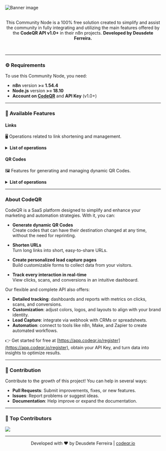 ![Banner image](https://res.cloudinary.com/dhnaggn4g/image/upload/v1746099367/codeqr.io/integrations/n8n/N8N_Nodes_-_CodeQR_gm4ezz.png)

<p align="center"><br>
This Community Node is a 100% free solution created to simplify and assist the community in fully integrating and utilizing the main features offered by the <b>CodeQR API v1.0+</b> in their n8n projects. <b>Developed by Deusdete Ferreira.</b>
</p>
<br>

---

### ⚙️ Requirements

To use this Community Node, you need:

- **n8n** version **>= 1.54.4**
- **Node.js** version **>= 18.10**
- **Account on [CodeQR](https://app.codeqr.io/register)** and **API Key** (v1.0+)

---

### 📌 Available Features

#### Links

🖥️ Operations related to link shortening and management.

<details>
  <summary><b>List of operations</b></summary>
  
  <details>
    <summary>✅ Create Short Link</summary>
  </details>
  <details>
    <summary>✅ Get Link Information</summary>
  </details>
  <details>
    <summary>✅ Update Link</summary>
  </details>
  <details>
    <summary>✅ Delete Link</summary>
  </details>
</details>

#### QR Codes

🖼️ Features for generating and managing dynamic QR Codes.

<details>
  <summary><b>List of operations</b></summary>
  
  <details>
    <summary>✅ Generate QR Code</summary>
  </details>
  <details>
    <summary>✅ Get QR Code Data</summary>
  </details>
  <details>
    <summary>✅ Update QR Code Destination</summary>
  </details>
  <details>
    <summary>✅ Delete QR Code</summary>
  </details>
</details>

---

### About CodeQR

CodeQR is a SaaS platform designed to simplify and enhance your marketing and automation strategies. With it, you can:

- **Generate dynamic QR Codes**  
  Create codes that can have their destination changed at any time, without the need for reprinting.

- **Shorten URLs**  
  Turn long links into short, easy-to-share URLs.

- **Create personalized lead capture pages**  
  Build customizable forms to collect data from your visitors.

- **Track every interaction in real-time**  
  View clicks, scans, and conversions in an intuitive dashboard.

Our flexible and complete API also offers:

- **Detailed tracking**: dashboards and reports with metrics on clicks, scans, and conversions.
- **Customization**: adjust colors, logos, and layouts to align with your brand identity.
- **Lead Capture**: integrate via webhook with CRMs or spreadsheets.
- **Automation**: connect to tools like n8n, Make, and Zapier to create automated workflows.

👉 Get started for free at [https://app.codeqr.io/register](https://app.codeqr.io/register), obtain your API Key, and turn data into insights to optimize results.

---

### 🤝 Contribution

Contribute to the growth of this project! You can help in several ways:

- **Pull Requests**: Submit improvements, fixes, or new features.
- **Issues**: Report problems or suggest ideas.
- **Documentation**: Help improve or expand the documentation.

---

### 📌 Top Contributors

<a align="center" href="https://github.com/deusdete/n8n-nodes-codeqr/graphs/contributors">
  <img src="https://contrib.rocks/image?repo=deusdete/n8n-nodes-codeqr" />
</a>

---

<div align="center">
Developed with ❤️ by Deusdete Ferreira | <a href="https://codeqr.io" target="_blank">codeqr.io</a>
</div>
